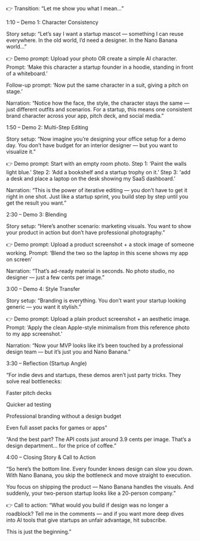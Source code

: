 
👉 Transition: “Let me show you what I mean…”

1:10 – Demo 1: Character Consistency

Story setup:
“Let’s say I want a startup mascot — something I can reuse everywhere. In the old world, I’d need a designer. In the Nano Banana world…”

👉 Demo prompt:
Upload your photo OR create a simple AI character.
Prompt: ‘Make this character a startup founder in a hoodie, standing in front of a whiteboard.’

Follow-up prompt: ‘Now put the same character in a suit, giving a pitch on stage.’

Narration:
“Notice how the face, the style, the character stays the same — just different outfits and scenarios. For a startup, this means one consistent brand character across your app, pitch deck, and social media.”

1:50 – Demo 2: Multi-Step Editing

Story setup:
“Now imagine you’re designing your office setup for a demo day. You don’t have budget for an interior designer — but you want to visualize it.”

👉 Demo prompt:
Start with an empty room photo.
Step 1: ‘Paint the walls light blue.’
Step 2: ‘Add a bookshelf and a startup trophy on it.’
Step 3: 'add a desk and place a laptop on the desk showing my SaaS dashboard.’

Narration:
“This is the power of iterative editing — you don’t have to get it right in one shot. Just like a startup sprint, you build step by step until you get the result you want.”

2:30 – Demo 3: Blending

Story setup:
“Here’s another scenario: marketing visuals. You want to show your product in action but don’t have professional photography.”

👉 Demo prompt:
Upload a product screenshot + a stock image of someone working.
Prompt: ‘Blend the two so the laptop in this scene shows my app on screen’

Narration:
“That’s ad-ready material in seconds. No photo studio, no designer — just a few cents per image.”

3:00 – Demo 4: Style Transfer

Story setup:
“Branding is everything. You don’t want your startup looking generic — you want it stylish.”

👉 Demo prompt:
Upload a plain product screenshot + an aesthetic image.
Prompt: ‘Apply the clean Apple-style minimalism from this reference photo to my app screenshot.’

Narration:
“Now your MVP looks like it’s been touched by a professional design team — but it’s just you and Nano Banana.”

3:30 – Reflection (Startup Angle)

“For indie devs and startups, these demos aren’t just party tricks. They solve real bottlenecks:

Faster pitch decks

Quicker ad testing

Professional branding without a design budget

Even full asset packs for games or apps”

“And the best part? The API costs just around 3.9 cents per image. That’s a design department… for the price of coffee.”

4:00 – Closing Story & Call to Action

“So here’s the bottom line.
Every founder knows design can slow you down. With Nano Banana, you skip the bottleneck and move straight to execution.

You focus on shipping the product — Nano Banana handles the visuals.
And suddenly, your two-person startup looks like a 20-person company.”

👉 Call to action:
“What would you build if design was no longer a roadblock?
Tell me in the comments — and if you want more deep dives into AI tools that give startups an unfair advantage, hit subscribe.

This is just the beginning.”